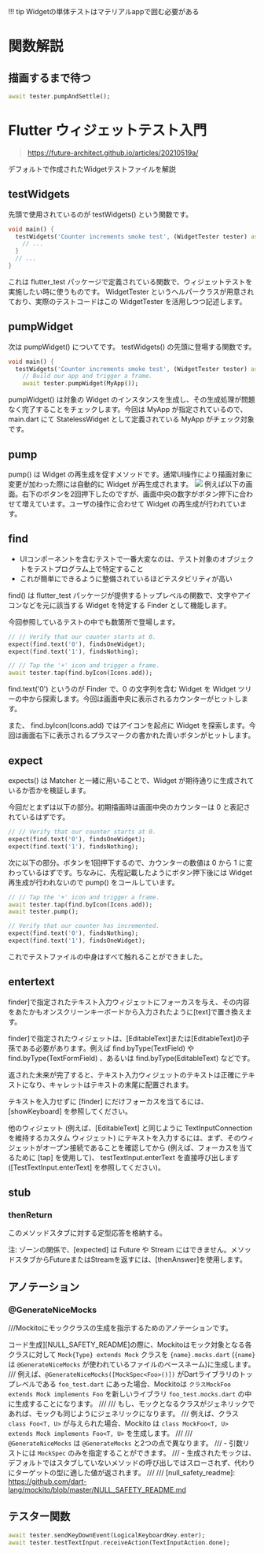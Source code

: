 
!!! tip Widgetの単体テストはマテリアルappで囲む必要がある
# 関数解説
## 描画するまで待つ
```dart
await tester.pumpAndSettle();
```

# Flutter ウィジェットテスト入門
>https://future-architect.github.io/articles/20210519a/
>
デフォルトで作成されたWidgetテストファイルを解説
## testWidgets
先頭で使用されているのが testWidgets() という関数です。
```dart {.line-numbers}
void main() {
  testWidgets('Counter increments smoke test', (WidgetTester tester) async {
    // ...
  }
  // ...
}
```
これは flutter_test パッケージで定義されている関数で、ウィジェットテストを実施したい時に使うものです。 WidgetTester というヘルパークラスが用意されており、実際のテストコードはこの WidgetTester を活用しつつ記述します。
## pumpWidget
次は pumpWidget() についてです。 testWidgets() の先頭に登場する関数です。
```dart {.line-numbers}
void main() {
  testWidgets('Counter increments smoke test', (WidgetTester tester) async {
    // Build our app and trigger a frame.
    await tester.pumpWidget(MyApp());
```
pumpWidget() は対象の Widget のインスタンスを生成し、その生成処理が問題なく完了することをチェックします。今回は MyApp が指定されているので、 main.dart にて StatelessWidget として定義されている MyApp がチェック対象です。
## pump
pump() は Widget の再生成を促すメソッドです。通常UI操作により描画対象に変更が加わった際には自動的に Widget が再生成されます。
![](https://future-architect.github.io/images/20210519a/image_2.png)
例えば以下の画面。右下のボタンを2回押下したのですが、画面中央の数字がボタン押下に合わせて増えています。ユーザの操作に合わせて Widget の再生成が行われています。
## find
- UIコンポーネントを含むテストで一番大変なのは、テスト対象のオブジェクトをテストプログラム上で特定すること
- これが簡単にできるように整備されているほどテスタビリティが高い

find() は flutter_test パッケージが提供するトップレベルの関数で、文字やアイコンなどを元に該当する Widget を特定する Finder として機能します。

今回参照しているテストの中でも数箇所で登場します。
```dart
// // Verify that our counter starts at 0.
expect(find.text('0'), findsOneWidget);
expect(find.text('1'), findsNothing);

// // Tap the '+' icon and trigger a frame.
await tester.tap(find.byIcon(Icons.add));
```
find.text('0') というのが Finder で、0 の文字列を含む Widget を Widget ツリーの中から探索します。今回は画面中央に表示されるカウンターがヒットします。

また、 find.byIcon(Icons.add) ではアイコンを起点に Widget を探索します。今回は画面右下に表示されるプラスマークの書かれた青いボタンがヒットします。

## expect
expects() は Matcher と一緒に用いることで、Widget が期待通りに生成されているか否かを検証します。

今回だとまずは以下の部分。初期描画時は画面中央のカウンターは 0 と表記されているはずです。
```dart
// // Verify that our counter starts at 0.
expect(find.text('0'), findsOneWidget);
expect(find.text('1'), findsNothing);
```
次に以下の部分。ボタンを1回押下するので、カウンターの数値は 0 から 1 に変わっているはずです。ちなみに、先程記載したようにボタン押下後には Widget 再生成が行われないので pump() をコールしています。
```dart
// // Tap the '+' icon and trigger a frame.
await tester.tap(find.byIcon(Icons.add));
await tester.pump();

// Verify that our counter has incremented.
expect(find.text('0'), findsNothing);
expect(find.text('1'), findsOneWidget);
```
これでテストファイルの中身はすべて触れることができました。

## entertext
finder]で指定されたテキスト入力ウィジェットにフォーカスを与え、その内容をあたかもオンスクリーンキーボードから入力されたように[text]で置き換えます。

finder]で指定されたウィジェットは、[EditableText]または[EditableText]の子孫である必要があります。例えば find.byType(TextField) や find.byType(TextFormField) 、あるいは find.byType(EditableText) などです。

返された未来が完了すると、テキスト入力ウィジェットのテキストは正確にテキストになり、キャレットはテキストの末尾に配置されます。

テキストを入力せずに [finder] にだけフォーカスを当てるには、[showKeyboard] を参照してください。

他のウィジェット (例えば、[EditableText] と同じように TextInputConnection を維持するカスタム ウィジェット) にテキストを入力するには、まず、そのウィジェットがオープン接続であることを確認してから (例えば、フォーカスを当てるために [tap] を使用して)、 testTextInput.enterText を直接呼び出します ([TestTextInput.enterText] を参照してください)。


## stub
### thenReturn
このメソッドスタブに対する定型応答を格納する。

注: ゾーンの関係で、[expected] は Future や Stream にはできません。メソッドスタブからFutureまたはStreamを返すには、[thenAnswer]を使用します。

## アノテーション
### @GenerateNiceMocks
///Mockitoにモッククラスの生成を指示するためのアノテーションです。

 コード生成][NULL_SAFETY_README]の際に、Mockitoはモック対象となる各クラスに対して `Mock{Type} extends Mock` クラスを `{name}.mocks.dart` (`{name}` は `@GenerateNiceMocks` が使われているファイルのベースネーム)に生成します。
///
 例えば、`@GenerateNiceMocks([MockSpec<Foo>()])` がDartライブラリのトップレベルである `foo_test.dart` にあった場合、Mockitoは `クラスMockFoo extends Mock implements Foo` を新しいライブラリ `foo_test.mocks.dart` の中に生成することになります。
///
/// もし、モックとなるクラスがジェネリックであれば、モックも同じようにジェネリックになります。
/// 例えば、クラス `class Foo<T, U>` が与えられた場合、Mockito は `class MockFoo<T, U> extends Mock implements Foo<T, U>` を生成します。
///
/// `@GenerateNiceMocks` は `@GenerateMocks` と2つの点で異なります。
/// - 引数リストには `MockSpec` のみを指定することができます。
/// - 生成されたモックは、デフォルトではスタブしていないメソッドの呼び出しではスローされず、代わりにターゲットの型に適した値が返されます。
///
/// [null_safety_readme]: https://github.com/dart-lang/mockito/blob/master/NULL_SAFETY_README.md


## テスター関数
```dart
await tester.sendKeyDownEvent(LogicalKeyboardKey.enter);
await tester.testTextInput.receiveAction(TextInputAction.done);
```

